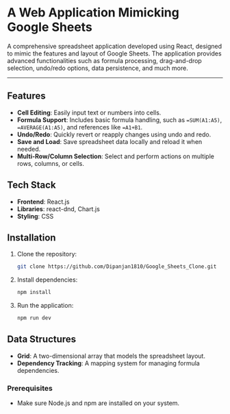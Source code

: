 # **A Web Application Mimicking Google Sheets**

A comprehensive spreadsheet application developed using React, designed to mimic the features and layout of Google Sheets. The application provides advanced functionalities such as formula processing, drag-and-drop selection, undo/redo options, data persistence, and much more.

---

## **Features**
- **Cell Editing**: Easily input text or numbers into cells.
- **Formula Support**: Includes basic formula handling, such as `=SUM(A1:A5)`, `=AVERAGE(A1:A5)`, and references like `=A1+B1`.
- **Undo/Redo**: Quickly revert or reapply changes using undo and redo.
- **Save and Load**: Save spreadsheet data locally and reload it when needed.
- **Multi-Row/Column Selection**: Select and perform actions on multiple rows, columns, or cells.

## **Tech Stack**
- **Frontend**: React.js
- **Libraries**: react-dnd, Chart.js
- **Styling**: CSS

## **Installation**
1. Clone the repository:
   ```bash
   git clone https://github.com/Dipanjan1810/Google_Sheets_Clone.git
2. Install dependencies:
   ```bash
   npm install
3. Run the application:
    ```bash
   npm run dev

## Data Structures
- **Grid**: A two-dimensional array that models the spreadsheet layout.
- **Dependency Tracking**: A mapping system for managing formula dependencies.


### **Prerequisites**
- Make sure Node.js and npm are installed on your system.



